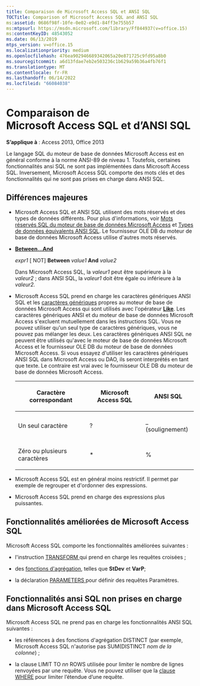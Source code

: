 ```yaml
---
title: Comparaison de Microsoft Access SQL et ANSI SQL
TOCTitle: Comparison of Microsoft Access SQL and ANSI SQL
ms:assetid: 0686f98f-10fe-0e02-e9d1-84ff3e755b57
ms:mtpsurl: https://msdn.microsoft.com/library/Ff844937(v=office.15)
ms:contentKeyID: 48543052
ms.date: 06/13/2019
mtps_version: v=office.15
ms.localizationpriority: medium
ms.openlocfilehash: 476ea902946689342065a20e871725c9fd95a8b0
ms.sourcegitcommit: a6d13fdae7eb2e503236c1b629a59b36a4fb76f1
ms.translationtype: MT
ms.contentlocale: fr-FR
ms.lasthandoff: 06/14/2022
ms.locfileid: "66084038"
---
```

# <a name="comparison-of-microsoft-access-sql-and-ansi-sql"></a>Comparaison de Microsoft Access SQL et d’ANSI SQL

**S’applique à** : Access 2013, Office 2013

Le langage SQL du moteur de base de données Microsoft Access est en général conforme à la norme ANSI-89 de niveau 1. Toutefois, certaines fonctionnalités ansi SQL ne sont pas implémentées dans Microsoft Access SQL. Inversement, Microsoft Access SQL comporte des mots clés et des fonctionnalités qui ne sont pas prises en charge dans ANSI SQL.

## <a name="major-differences"></a>Différences majeures

- Microsoft Access SQL et ANSI SQL utilisent des mots réservés et des types de données différents. Pour plus d'informations, voir [Mots réservés SQL du moteur de base de données Microsoft Access](sql-reserved-words.md) et [Types de données équivalents ANSI SQL](equivalent-ansi-sql-data-types.md). Le fournisseur OLE DB du moteur de base de données Microsoft Access utilise d'autres mots réservés.

- **[Between…And](/office/vba/access/concepts/miscellaneous/between-and-operator)**
    
  *expr1* \[ NOT\] **Between** *value1* **And** *value2*
    
  Dans Microsoft Access SQL, la *valeur1* peut être supérieure à la *valeur2* ; dans ANSI SQL, la *valeur1* doit être égale ou inférieure à la *valeur2.*

- Microsoft Access SQL prend en charge les caractères génériques ANSI SQL et les [caractères génériques](using-wildcard-characters-in-string-comparisons.md) propres au moteur de base de données Microsoft Access qui sont utilisés avec l'opérateur **[Like](/office/vba/access/Concepts/Structured-Query-Language/like-operator-microsoft-access-sql)**. Les caractères génériques ANSI et du moteur de base de données Microsoft Access s'excluent mutuellement dans les instructions SQL. Vous ne pouvez utiliser qu'un seul type de caractères génériques, vous ne pouvez pas mélanger les deux. Les caractères génériques ANSI SQL ne peuvent être utilisés qu'avec le moteur de base de données Microsoft Access et le fournisseur OLE DB du moteur de base de données Microsoft Access. Si vous essayez d'utiliser les caractères génériques ANSI SQL dans Microsoft Access ou DAO, ils seront interprétés en tant que texte. Le contraire est vrai avec le fournisseur OLE DB du moteur de base de données Microsoft Access.
    
    <table>
    <colgroup>
    <col />
    <col />
    <col />
    </colgroup>
    <thead>
    <tr class="header">
    <th><p>Caractère correspondant</p></th>
    <th><p>Microsoft Access SQL</p></th>
    <th><p>ANSI SQL</p></th>
    </tr>
    </thead>
    <tbody>
    <tr class="odd">
    <td><p>Un seul caractère</p></td>
    <td><p>?</p></td>
    <td><p>_ (soulignement)</p></td>
    </tr>
    <tr class="even">
    <td><p>Zéro ou plusieurs caractères</p></td>
    <td><p>*</p></td>
    <td><p>%</p></td>
    </tr>
    </tbody>
    </table>


- Microsoft Access SQL est en général moins restrictif. Il permet par exemple de regrouper et d'ordonner des expressions.

- Microsoft Access SQL prend en charge des expressions plus puissantes.

## <a name="enhanced-features-of-microsoft-access-sql"></a>Fonctionnalités améliorées de Microsoft Access SQL

Microsoft Access SQL comporte les fonctionnalités améliorées suivantes :

- l'instruction [TRANSFORM ](transform-statement-microsoft-access-sql.md) qui prend en charge les requêtes croisées ;

- des [fonctions d'agrégation](sql-aggregate-functions-sql.md), telles que **StDev** et **VarP**;

- la déclaration [PARAMETERS ](parameters-declaration-microsoft-access-sql.md) pour définir des requêtes Paramètres.

## <a name="ansi-sql-features-not-supported-in-microsoft-access-sql"></a>Fonctionnalités ansi SQL non prises en charge dans Microsoft Access SQL

Microsoft Access SQL ne prend pas en charge les fonctionnalités ANSI SQL suivantes :

- les références à des fonctions d'agrégation DISTINCT (par exemple, Microsoft Access SQL n'autorise pas SUM(DISTINCT *nom de la colonne*) ;

- la clause LIMIT TO *nn* ROWS utilisée pour limiter le nombre de lignes renvoyées par une requête. Vous ne pouvez utiliser que la [clause WHERE](/office/vba/access/Concepts/Structured-Query-Language/where-clause-microsoft-access-sql) pour limiter l’étendue d’une requête.
